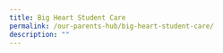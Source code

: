 ```yaml
---
title: Big Heart Student Care
permalink: /our-parents-hub/big-heart-student-care/
description: ""
---
```

